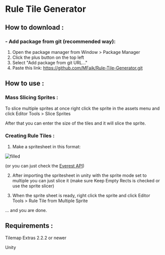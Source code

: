 # Rule Tile Generator
## How to download :
  ### - Add package from git (recommended way):
 1) Open the package manager from Window > Package Manager
 2) Click the plus button on the top left
 3) Select "Add package from git URL..."
 4) Paste this link: https://github.com/MFaik/Rule-Tile-Generator.git

## How to use :
  ### Mass Slicing Sprites :
To slice multiple sprites at once right click the sprite in the assets menu and click Editor Tools > Slice Sprites

After that you can enter the size of the tiles and it will slice the sprite. 

  ### Creating Rule Tiles :
1) Make a spritesheet in this format:

![filled](https://user-images.githubusercontent.com/19433863/173577012-fa87e0fc-859b-4a7e-be74-855d68fc3bfb.png)

(or you can just check the [Everest API](https://github.com/EverestAPI/Resources/wiki/Custom-Tilesets))

2) After importing the spritesheet in unity with the sprite mode set to multiple you can just slice it (make sure Keep Empty Rects is checked or use the sprite slicer) 

3) When the sprite sheet is ready, right click the sprite and click Editor Tools > Rule Tile from Multiple Sprite

... and you are done.


## Requirements : 
Tilemap Extras 2.2.2 or newer

Unity
